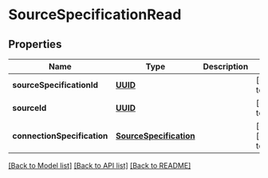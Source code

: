 # SourceSpecificationRead
## Properties

Name | Type | Description | Notes
------------ | ------------- | ------------- | -------------
**sourceSpecificationId** | [**UUID**](UUID.md) |  | [default to null]
**sourceId** | [**UUID**](UUID.md) |  | [default to null]
**connectionSpecification** | [**SourceSpecification**](SourceSpecification.md) |  | [optional] [default to null]

[[Back to Model list]](../README.md#documentation-for-models) [[Back to API list]](../README.md#documentation-for-api-endpoints) [[Back to README]](../README.md)

